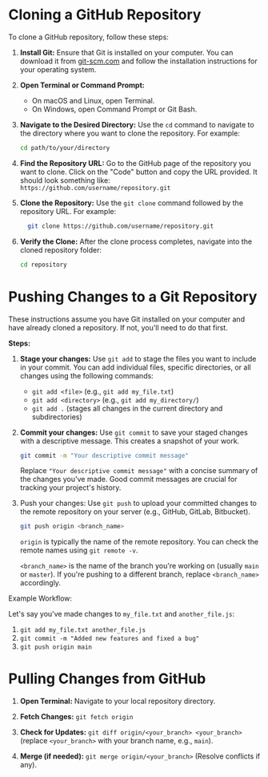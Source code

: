 # Cloning a GitHub Repository

To clone a GitHub repository, follow these steps:

1. **Install Git:**
   Ensure that Git is installed on your computer. You can download it from [git-scm.com](https://git-scm.com/) and follow the installation instructions for your operating system.

2. **Open Terminal or Command Prompt:**
   - On macOS and Linux, open Terminal.
   - On Windows, open Command Prompt or Git Bash.

3. **Navigate to the Desired Directory:**
   Use the `cd` command to navigate to the directory where you want to clone the repository. For example:
   ```bash
   cd path/to/your/directory
   ```
4. **Find the Repository URL:**
   Go to the GitHub page of the repository you want to clone. Click on the "Code" button and copy the URL provided. It should look something like:
   `https://github.com/username/repository.git`
5. **Clone the Repository:**
   Use the `git clone` command followed by the repository URL. For example:
   ```bash
     git clone https://github.com/username/repository.git
   ```

7. **Verify the Clone:**
   After the clone process completes, navigate into the cloned repository folder:
   ```bash
   cd repository
   ```

# Pushing Changes to a Git Repository

These instructions assume you have Git installed on your computer and have already cloned a repository.  If not, you'll need to do that first. 

**Steps:**

1. **Stage your changes:**  Use `git add` to stage the files you want to include in your commit. You can add individual files, specific directories, or all changes using the following commands:

   * `git add <file>`  (e.g., `git add my_file.txt`)
   * `git add <directory>` (e.g., `git add my_directory/`)
   * `git add .` (stages all changes in the current directory and subdirectories)


2. **Commit your changes:** Use `git commit` to save your staged changes with a descriptive message.  This creates a snapshot of your work.

   ```bash
   git commit -m "Your descriptive commit message"
   ```
   Replace `"Your descriptive commit message"` with a concise summary of the
   changes you've made. Good commit messages are crucial for tracking your project's
   history.

3. Push your changes: Use `git push` to upload your committed changes to the
remote repository on your server (e.g., GitHub, GitLab, Bitbucket).
   ```bash
   git push origin <branch_name>
   ```
   `origin` is typically the name of the remote repository. You can check the
   remote names using `git remote -v`.
   
   `<branch_name>` is the name of the branch you're working on (usually `main`
   or `master`). If you're pushing to a different branch, replace `<branch_name>`
   accordingly.

Example Workflow:

Let's say you've made changes to `my_file.txt` and `another_file.js`:

1. `git add my_file.txt another_file.js`
2. `git commit -m "Added new features and fixed a bug"`
3. `git push origin main`

# Pulling Changes from GitHub

1. **Open Terminal:** Navigate to your local repository directory.

3. **Fetch Changes:** `git fetch origin`

4. **Check for Updates:** `git diff origin/<your_branch> <your_branch>` (replace `<your_branch>` with your branch name, e.g., `main`).

5. **Merge (if needed):** `git merge origin/<your_branch>`  (Resolve conflicts if any).
